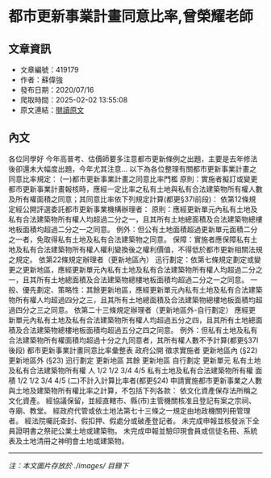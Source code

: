 # 都市更新事業計畫同意比率,曾榮耀老師

## 文章資訊
- 文章編號：419179
- 作者：蘇偉強
- 發布日期：2020/07/16
- 爬取時間：2025-02-02 13:55:08
- 原文連結：[閱讀原文](https://real-estate.get.com.tw/Columns/detail.aspx?no=419179)

## 內文
各位同學好
今年高普考、估價師要多注意都市更新條例之出題，主要是去年修法後卻還未大幅度出題，今年尤其注意…
以下為各位整理有關都市更新事業計畫之同意比率規定：
(一)都市更新事業計畫之同意比率門檻
原則：實施者擬訂或變更都市更新事業計畫報核時，應經一定比率之私有土地與私有合法建築物所有權人數及所有權面積之同意；其同意比率依下列規定計算(都更§37I前段)：
依第12條規定經公開評選委託都市更新事業機構辦理者：
原則：應經更新單元內私有土地及私有合法建築物所有權人均超過二分之一，且其所有土地總面積及合法建築物總樓地板面積均超過二分之一之同意。
例外：但公有土地面積超過更新單元面積二分之一者，免取得私有土地及私有合法建築物之同意。
保障：實施者應保障私有土地及私有合法建築物所有權人權利變換後之權利價值，不得低於都市更新相關法規之規定。
依第22條規定辦理者（更新地區內）
迅行劃定：依第七條規定劃定或變更之更新地區，應經更新單元內私有土地及私有合法建築物所有權人均超過二分之一，且其所有土地總面積及合法建築物總樓地板面積均超過二分之一之同意。
一般、優先劃定、策略性：其餘更新地區，應經更新單元內私有土地及私有合法建築物所有權人均超過四分之三，且其所有土地總面積及合法建築物總樓地板面積均超過四分之三之同意。
依第二十三條規定辦理者（更新地區外-自行劃定）
應經更新單元內私有土地及私有合法建築物所有權人均超過五分之四，且其所有土地總面積及合法建築物總樓地板面積均超過五分之四之同意。
例外：但私有土地及私有合法建築物所有權面積均超過十分之九同意者，其所有權人數不予計算(都更§37I後段)
都市更新事業計畫同意比率彙整表
政府公開
徵求實施者
更新地區內
(§22)
更新地區外
(§23)
迅行劃定
更新地區
其餘
更新地區
自行劃定
更新單元
私有土地及私有合法建築物所有權
人
1/2
1/2
3/4
4/5
私有土地及私有合法建築物所有權
面積
1/2
1/2
3/4
4/5
(二)不計入計算比率者(都更§24)
申請實施都市更新事業之人數與土地及建築物所有權比率之計算，不包括下列各款：
依文化資產保存法所稱之文化資產。
經協議保留，並經直轄市、縣(市)主管機關核准且登記有案之宗祠、寺廟、教堂。
經政府代管或依土地法第七十三條之一規定由地政機關列冊管理者。
經法院囑託查封、假扣押、假處分或破產登記者。
未完成申報並核發派下全員證明書之祭祀公業土地或建築物。
未完成申報並驗印現會員或信徒名冊、系統表及土地清冊之神明會土地或建築物。

---
*注：本文圖片存放於 ./images/ 目錄下*
